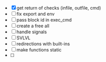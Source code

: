 - [x] get return of checks (infile, outfile, cmd)
- [ ] fix export and env
- [ ] pass block id in exec_cmd
- [ ] create a free all
- [ ] handle signals
- [ ] SVLVL
- [ ] redirections with built-ins
- [ ] make functions static
- [ ] 